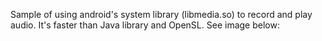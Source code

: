 Sample of using android's system library (libmedia.so) to record and play audio. It's faster than Java library and OpenSL. See image below:
